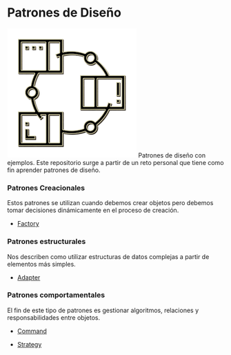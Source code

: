 # Patrones de Diseño
![Logo](logo4.png)
Patrones de diseño con ejemplos. Este repositorio surge a partir de un reto personal que tiene como fin aprender patrones de diseño.

### Patrones Creacionales
Estos patrones se utilizan cuando debemos crear objetos pero debemos tomar decisiones dinámicamente en el proceso de creación.

[Factory]:https://github.com/M0squ3ra/Design-Patterns/blob/master/Factory
- [Factory]

### Patrones estructurales
Nos describen como utilizar estructuras de datos complejas a partir de elementos más simples.

[Adapter]:https://github.com/M0squ3ra/Design-Patterns/blob/master/Adapter
- [Adapter]

### Patrones comportamentales
El fin de este tipo de patrones es gestionar algoritmos, relaciones y responsabilidades entre objetos.

[Command]:https://github.com/M0squ3ra/Design-Patterns/blob/master/Command
- [Command]

[Strategy]:https://github.com/M0squ3ra/Design-Patterns/tree/master/Strategy
- [Strategy]
